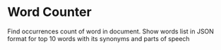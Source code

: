 # Word Counter
Find occurrences count of word in document. Show words list in JSON format for top 10 words with its synonyms and parts of speech
